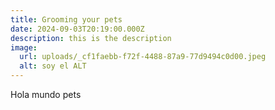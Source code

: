 ```yaml
---
title: Grooming your pets
date: 2024-09-03T20:19:00.000Z
description: this is the description
image:
  url: uploads/_cf1faebb-f72f-4488-87a9-77d9494c0d00.jpeg
  alt: soy el ALT
---
```

Hola mundo pets
